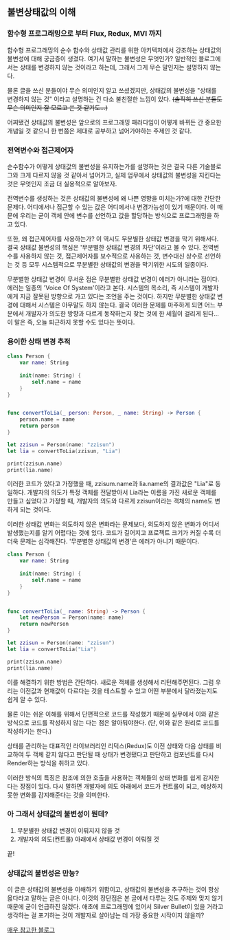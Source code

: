 ## 불변상태값의 이해

### 함수형 프로그래밍으로 부터 Flux, Redux, MVI 까지

함수형 프로그래밍의 순수 함수와 상태값 관리를 위한 아키텍처에서 강조하는 상태값의 불변성에 대해 궁금증이 생겼다. 여기서 말하는 불변성은 무엇인가? 일반적인 블로그에서는 상태를 변경하지 않는 것이라고 하는데, 그래서 그게 무슨 말인지는 설명하지 않는다.

물론 글을 쓰신 분들이야 무슨 의미인지 알고 쓰셨겠지만, 상태값의 불변성을 "상태를 변경하지 않는 것" 이라고 설명하는 건 다소 불친절한 느낌이 있다. <s>(솔직히 쓰신 분들도 무슨 의미인지 잘 모르고 쓴 것 같기도...)</s>

어찌됐건 상태값의 불변성은 앞으로의 프로그래밍 패러다임이 어떻게 바뀌든 간 중요한 개념일 것 같으니 한 번쯤은 제대로 공부하고 넘어가야하는 주제인 것 같다.

### 전역변수와 접근제어자

순수함수가 어떻게 상태값의 불변성을 유지하는가를 설명하는 것은 결국 다른 기술블로그와 크게 다르지 않을 것 같아서 넘어가고, 실제 업무에서 상태값의 불변성을 지킨다는 것은 무엇인지 조금 더 실용적으로 알아보자.

전역변수를 생성하는 것은 상태값의 불변성에 왜 나쁜 영향을 미치는가?에 대한 간단한 문제다. 어디에서나 접근할 수 있는 값은 어디에서나 변경가능성이 있기 때문이다. 이 때문에 우리는 굳이 객체 안에 변수를 선언하고 값을 할당하는 방식으로 프로그래밍을 하고 있다.

또한, 왜 접근제어자를 사용하는가? 이 역시도 무분별한 상태값 변경을 막기 위해서다. 결국 상태값 불변성의 핵심은 '무분별한 상태값 변경의 차단'이라고 볼 수 있다. 전역변수를 사용하지 않는 것, 접근제어자를 보수적으로 사용하는 것, 변수대신 상수로 선언하는 것 등 모두 시스템적으로 무분별한 상태값의 변경을 막기위한 시도의 일종이다.

무분별한 상태값 변경이 무서운 점은 무분별한 상태값 변경이 에러가 아니라는 점이다. 에러는 일종의 'Voice Of System'이라고 본다. 시스템의 목소리, 즉 시스템이 개발자에게 지금 잘못된 방향으로 가고 있다는 조언을 주는 것이다. 하지만 무분별한 상태값 변경에 대해서 시스템은 아무말도 하지 않는다. 결국 이러한 문제를 마주하게 되면 어느 부분에서 개발자가 의도한 방향과 다르게 동작하는지 찾는 것에 한 세월이 걸리게 된다... 이 말은 즉, 오늘 퇴근하지 못할 수도 있다는 뜻이다.

### 용이한 상태 변경 추적

```swift
class Person {
    var name: String
    
    init(name: String) {
        self.name = name
    }
}


func convertToLia(_ person: Person, _ name: String) -> Person {
    person.name = name
    return person
}

let zzisun = Person(name: "zzisun")
let lia = convertToLia(zzisun, "Lia")

print(zzisun.name)
print(lia.name)
```
이러한 코드가 있다고 가정했을 때, zzisum.name과 lia.name의 결과값은 "Lia"로 동일하다. 개발자의 의도가 특정 객체를 전달받아서 Lia라는 이름을 가진 새로운 객체를 만들고 싶었다고 가정할 때, 개발자의 의도와 다르게 zzisun이라는 객체의 name도 변하게 되는 것이다.

이러한 상태값 변화는 의도하지 않은 변화라는 문제보다, 의도하지 않은 변화가 어디서 발생했는지를 알기 어렵다는 것에 있다. 코드가 길어지고 프로젝트 크기가 커질 수록 더더욱 문제는 심각해진다. '무분별한 상태값의 변경'은 에러가 아니기 때문이다.

```swift
class Person {
    var name: String
    
    init(name: String) {
        self.name = name
    }
}


func convertToLia(_ name: String) -> Person {
    let newPerson = Person(name: name)
    return newPerson
}

let zzisun = Person(name: "zzisun")
let lia = convertToLia("Lia")

print(zzisun.name)
print(lia.name)
```
이를 해결하기 위한 방법은 간단하다. 새로운 객체를 생성해서 리턴해주면된다. 그럼 우리는 이전값과 현재값이 다르다는 것을 테스트할 수 있고 어떤 부분에서 달라졌는지도 쉽게 알 수 있다. 

물론 이는 쉬운 이해를 위해서 단편적으로 코드를 작성했기 때문에 실무에서 이와 같은 방식으로 코드를 작성하지 않는 다는 점은 알아둬야한다. (단, 이와 같은 원리로 코드를 작성하기는 한다.)

상태를 관리하는 대표적인 라이브러리인 리덕스(Redux)도 이전 상태와 다음 상태를 비교하여 두 객체 같지 않다고 판단될 때 상태가 변경됐다고 판단하고 컴포넌트를 다시 Render하는 방식을 취하고 있다. 

이러한 방식의 특징은 참조에 의한 호출을 사용하는 객체들의 상태 변화를 쉽게 감지한다는 장점이 있다. 다시 말하면 개발자에 의도 아래에서 코드가 컨트롤이 되고, 예상하지 못한 변화를 감지해준다는 것을 의미한다.

### 아 그래서 상태값의 불변성이 뭔데?
1. 무분별한 상태값 변경이 이뤄지지 않을 것
2. 개발자의 의도(컨트롤) 아래에서 상태값 변경이 이뤄질 것  


끝!

### 상태값의 불변성은 만능?

이 글은 상태값의 불변성을 이해하기 위함이고, 상태값의 불변성을 추구하는 것이 항상 옳다라고 말하는 글은 아니다. 이것의 장단점은 본 글에서 다루는 것도 주제와 맞지 않기 때문에 굳이 언급하진 않겠다. 애초에 프로그래밍에 있어서 Silver Bullet이 있을 거라고 생각하는 걸 포기하는 것이 개발자로 살아남는 데 가장 중요한 시작이지 않을까?

[매우 참고한 블로그](https://evan-moon.github.io/2020/01/05/what-is-immutable/)
